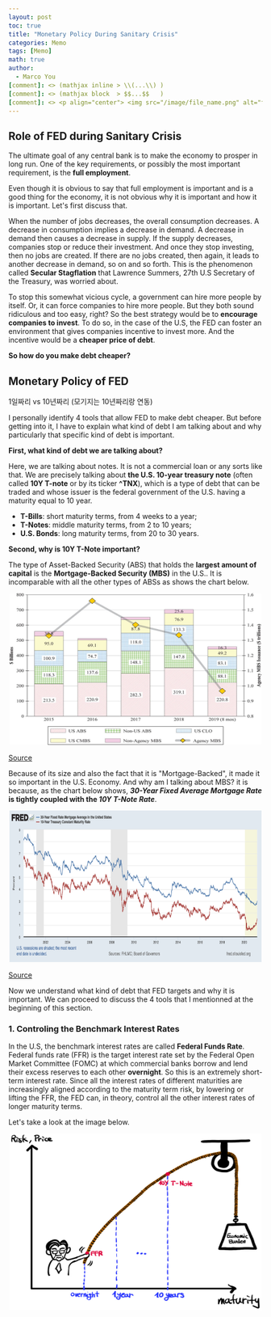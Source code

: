 ```yaml
---
layout: post
toc: true
title: "Monetary Policy During Sanitary Crisis"
categories: Memo
tags: [Memo]
math: true
author:
  - Marco You
[comment]: <> (mathjax inline > \\(...\\) )
[comment]: <> (mathjax block  > $$...$$   )
[comment]: <> <p align="center"> <img src="/image/file_name.png" alt="file_name" width="420" height="300"> </p>
---
```


## Role of FED during Sanitary Crisis

The ultimate goal of any central bank is to make the economy to prosper in long run. One of the key requirements, or possibly the most important requirement, is the **full employment**.

Even though it is obvious to say that full employment is important and is a good thing for the economy, it is not obvious why it is important and how it is important. Let's first discuss that.

When the number of jobs decreases, the overall consumption decreases. A decrease in consumption implies a decrease in demand. A decrease in demand then causes a decrease in supply. If the supply decreases, companies stop or reduce their investment. And once they stop investing, then no jobs are created. If there are no jobs created, then again, it leads to another decrease in demand, so on and so forth. This is the phenomenon called **Secular Stagflation** that Lawrence Summers, 27th U.S Secretary of the Treasury, was worried about.

To stop this somewhat vicious cycle, a government can hire more people by itself. Or, it can force companies to hire more people. But they both sound ridiculous and too easy, right? So the best strategy would be to **encourage companies to invest**. To do so, in the case of the U.S, the FED can foster an environment that gives companies incentive to invest more. And the incentive would be a **cheaper price of debt**.

**So how do you make debt cheaper?**

## Monetary Policy of FED

1일짜리 vs 10년짜리 (모기지는 10년짜리랑 연동)

I personally identify 4 tools that allow FED to make debt cheaper. But before getting into it, I have to explain what kind of debt I am talking about and why particularly that specific kind of debt is important.

**First, what kind of debt we are talking about?**

Here, we are talking about notes. It is not a commercial loan or any sorts like that. We are precisely talking about **the U.S. 10-year treasury note** (often called **10Y T-note** or by its ticker **^TNX**), which is a type of debt that can be traded and whose issuer is the federal government of the U.S. having a maturity equal to 10 year.

- **T-Bills**: short maturity terms, from 4 weeks to a year;
- **T-Notes**: middle maturity terms, from 2 to 10 years;
- **U.S. Bonds**: long maturity terms, from 20 to 30 years.

**Second, why is 10Y T-Note important?**

The type of Asset-Backed Security (ABS) that holds the **largest amount of capital** is the **Mortgage-Backed Security (MBS)** in the U.S.. It is incomparable with all the other types of ABSs as shows the chart below.

<p align="center"> <img src="/image/memo/MBS_vs_ABS.jpg" alt="MBS vs ABS" width="500" height="300"> </p>

[Source](https://jsf.pm-research.com/content/early/2019/11/11/jsf.2019.1.089)

Because of its size and also the fact that it is "Mortgage-Backed", it made it so important in the U.S. Economy. And why am I talking about MBS? it is because, as the chart below shows, **_30-Year Fixed Average Mortgage Rate_ is tightly coupled with the _10Y T-Note Rate_**.

<p align="center"> <img src="/image/memo/FRED_10TY_30MR.png" alt="T-Note and MBS" width="500" height="300"> </p>

[Source](https://fred.stlouisfed.org/series/MORTGAGE30US#0)


Now we understand what kind of debt that FED targets and why it is important. We can proceed to discuss the 4 tools that I mentionned at the beginning of this section.

### 1. Controling the Benchmark Interest Rates

In the U.S, the benchmark interest rates are called **Federal Funds Rate**. Federal funds rate (FFR) is the target interest rate set by the Federal Open Market Committee (FOMC) at which commercial banks borrow and lend their excess reserves to each other **overnight**. So this is an extremely short-term interest rate. Since all the interest rates of different maturities are increasingly aligned according to the maturity term risk, by lowering or lifting the FFR, the FED can, in theory, control all the other interest rates of longer maturity terms.

Let's take a look at the image below.

<p align="center"> <img src="/image/memo/FFR.jpeg" alt="T-Note and MBS" width="500" height="350"> </p>
